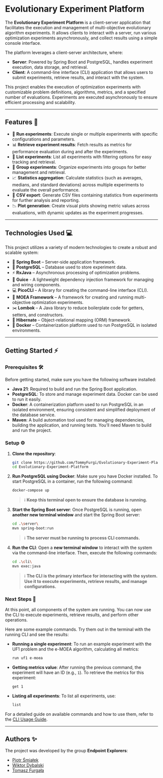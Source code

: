 # Evolutionary Experiment Platform

The **Evolutionary Experiment Platform** is a client-server application that facilitates the execution and management of multi-objective evolutionary algorithm experiments. It allows clients to interact with a server, run various optimization experiments asynchronously, and collect results using a simple console interface.

The platform leverages a client-server architecture, where:
- **Server**: Powered by Spring Boot and PostgreSQL, handles experiment execution, data storage, and retrieval.
- **Client**: A command-line interface (CLI) application that allows users to submit experiments, retrieve results, and interact with the system.

This project enables the execution of optimization experiments with customizable problem definitions, algorithms, metrics, and a specified number of evaluations. Experiments are executed asynchronously to ensure efficient processing and scalability.

---
## Features 🚀

- 🎯 **Run experiments**: Execute single or multiple experiments with specific configurations and parameters. 
- 📊 **Retrieve experiment results**: Fetch results as metrics for performance evaluation during and after the experiments. 
- 📝 **List experiments**: List all experiments with filtering options for easy tracking and retrieval. 
- 📁 **Group experiments**: Organize experiments into groups for better management and retrieval. 
- 📈 **Statistics aggregation**: Calculate statistics (such as averages, medians, and standard deviations) across multiple experiments to evaluate the overall performance. 
- 📅 **CSV export**: Generate CSV files containing statistics from experiments for further analysis and reporting. 
- 📉 **Plot generation**: Create visual plots showing metric values across evaluations, with dynamic updates as the experiment progresses. 

---

## Technologies Used 💻

This project utilizes a variety of modern technologies to create a robust and scalable system:

- 🌱 **Spring Boot** – Server-side application framework.
- 🐘 **PostgreSQL** – Database used to store experiment data.
- ⚡ **RxJava** – Asynchronous processing of optimization problems.
- 🔧 **Guice** - A lightweight dependency injection framework for managing and wiring components.
- 💻 **PicoCLI** – A library for creating the command-line interface (CLI).
- 🔬 **MOEA Framework** – A framework for creating and running multi-objective optimization experiments.
- ✂️ **Lombok** – A Java library to reduce boilerplate code for getters, setters, and constructors.
- 🔗 **Hibernate** – Object-relational mapping (ORM) framework.
- 🐳 **Docker** – Containerization platform used to run PostgreSQL in isolated environments.

---
## Getting Started ⚡

### Prerequisites 🛠

Before getting started, make sure you have the following software installed:

- **Java 21**: Required to build and run the Spring Boot application.
- **PostgreSQL**: To store and manage experiment data. Docker can be used to run it easily.
- **Docker**: A containerization platform used to run PostgreSQL in an isolated environment, ensuring consistent and simplified deployment of the database service.
- **Maven**: A build automation tool used for managing dependencies, building the application, and running tests. You’ll need Maven to build and run the project.

### Setup ⚙️

1. **Clone the repository**:
   ```bash
   git clone https://github.com/TommyFurgi/Evolutionary-Experiment-Platform
   cd Evolutionary-Experiment-Platform
   ```

2. **Run PostgreSQL using Docker**:
    Make sure you have Docker installed. To start PostgreSQL in a container, run the following command:
    ```bash
    docker-compose up
    ```
    > ℹ️ **Keep this terminal open to ensure the database is running.**

3. **Start the Spring Boot server**:
    Once PostgreSQL is running, open **another new terminal window** and start the Spring Boot server:
    ```bash
    cd .\server\
    mvn spring-boot:run
    ```
    > ℹ️ **The server must be running to process CLI commands.**


4. **Run the CLI**:
       Open a **new terminal window** to interact with the system via the command-line interface. Then, execute the following commands:  
    ```bash
    cd .\cli\
    mvn exec:java
    ```
    >  ℹ️ **The CLI is the primary interface for interacting with the system. Use it to execute experiments, retrieve results, and manage configurations.**

### Next Steps 🚀
At this point, all components of the system are running. You can now use the CLI to execute experiments, retrieve results, and perform other operations.

Here are some example commands. Try them out in the terminal with the running CLI and see the results:

- **Running a single experiment**:
    To run an example experiment with the UF1 problem and the e-MOEA algorithm, calculating all metrics:
    ```bash
    run uf1 e-moea
    ```

- **Getting metrics value**:
    After running the previous command, the experiment will have an ID (e.g., `1`). To retrieve the metrics for this experiment:
    ```bash
    get 1
    ```

- **Listing all experiments**:
    To list all experiments, use:
    ```bash
    list
    ```

For a detailed guide on available commands and how to use them, refer to the [CLI Usage Guide](./INSTRUCTION.md).

---
## Authors ✨

The project was developed by the group **Endpoint Explorers**:
- [Piotr Śmiałek](https://github.com/daredevilq)  
- [Wiktor Dybalski](https://github.com/WiktorDybalski)  
- [Tomasz Furgała](https://github.com/TommyFurgi)